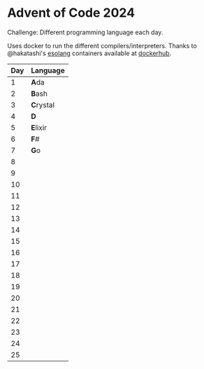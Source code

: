 # Advent of Code 2024

Challenge: Different programming language each day.

Uses docker to run the different compilers/interpreters. Thanks to @hakatashi's [esolang](https://github.com/hakatashi/esolang-box) containers available at [dockerhub](https://hub.docker.com/u/esolang).

| Day | Language     |
| --- | ------------ |
|   1 | **A**da      |
|   2 | **B**ash     |
|   3 | **C**rystal  |
|   4 | **D**        |
|   5 | **E**lixir   |
|   6 | **F**#       |
|   7 | **G**o       |
|   8 |              |
|   9 |              |
|  10 |              |
|  11 |              |
|  12 |              |
|  13 |              |
|  14 |              |
|  15 |              |
|  16 |              |
|  17 |              |
|  18 |              |
|  19 |              |
|  20 |              |
|  21 |              |
|  22 |              |
|  23 |              |
|  24 |              |
|  25 |              |
